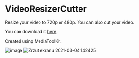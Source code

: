 # VideoResizerCutter
 Resize your video to 720p or 480p.
 You can also cut your video.

You can download it [here](https://github.com/CziterGaming/VideoResizer/releases/tag/V1.0.1.0).

Created using [MediaToolKit](https://github.com/AydinAdn/MediaToolkit).

![image](https://user-images.githubusercontent.com/77675168/109795812-b3595400-7c17-11eb-8abd-aaca132f2771.png)
![Zrzut ekranu 2021-03-04 142425](https://user-images.githubusercontent.com/77675168/109970445-5c29b100-7cf5-11eb-89b4-96d1e641fa1f.png)
